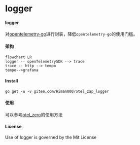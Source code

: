 # logger

#### logger

对[opentelemetry-go](https://github.com/open-telemetry/opentelemetry-go)进行封装，降低`opentelemetry-go`的使用门槛。

#### 架构

```mermaid
flowchart LR
logger -- openTelemetrySDK --> trace
trace -- http --> tempo
tempo-->grafana

```

#### Install

```text
go get -u -v gitee.com/Himan000/otel_zap_logger
```

#### 使用

可以参考[otel_zero](https://github.com/Himan000/otel_zero.git)的使用方法

#### License

Use of logger is governed by the Mit License
